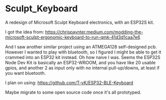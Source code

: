 # Sculpt_Keyboard
A redesign of Microsoft Sculpt Keyboard electronics, with an ESP32S kit.

I got the idea from:
https://chrispaynter.medium.com/modding-the-microsoft-sculpt-ergonomic-keyboard-to-run-qmk-41d3d1caa7e6

And I saw another similar project using an ATMEGA128 self-designed pcb.
However I wanted to play with bluetooth, so I figured I might be able
to get it crammed into an ESP32 kit instead. Oh how naive I was.
Seems the ESP32S Node Dev Kit is basically an ESP32-WROOM, and you have like 20 usable gpios,
and another 2 as input only with no internal pull-up/downs, at least if you want bluetooth.

I plan on using:
https://github.com/T-vK/ESP32-BLE-Keyboard

Maybe migrate to some open source code once it's all prototyped.
